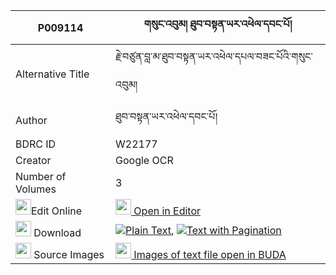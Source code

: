 |P009114|གསུང་འབུམ། ཐུབ་བསྟན་ཡར་འཕེལ་དབང་པོ། 
| --- | --- 
|Alternative Title |རྗེ་བཙུན་བླ་མ་ཐུབ་བསྟན་ཡར་འཕེལ་དཔལ་བཟང་པོའི་གསུང་འབུམ།
|Author| ཐུབ་བསྟན་ཡར་འཕེལ་དབང་པོ།
|BDRC ID | W22177
|Creator | Google OCR
|Number of Volumes| 3
|<img width="25" src="https://img.icons8.com/color/25/000000/edit-property.png">Edit Online| [<img width="25" src="https://avatars.githubusercontent.com/u/45091458?s=200&v=4"> Open in Editor](http://editor.openpecha.org/P009114)
|<img width="25" src="https://img.icons8.com/fluent/48/000000/download-2.png"/>  Download | [![](https://img.icons8.com/color/20/000000/txt.png)Plain Text](https://github.com/Openpecha/P009114/releases/download/v2/sungbum_tubten_yar_pel_wangpo_plain_P009114.zip), [![](https://img.icons8.com/color/20/000000/txt.png)Text with Pagination](https://github.com/Openpecha/P009114/releases/download/v2/sungbum_tubten_yar_pel_wangpo_pages_P009114.zip)
|<img width="25" src="https://img.icons8.com/plasticine/100/000000/pictures-folder.png"/>  Source Images | [<img width="25" src="https://library.bdrc.io/icons/BUDA-small.svg"> Images of text file open in BUDA](https://library.bdrc.io/show/bdr:W22177)